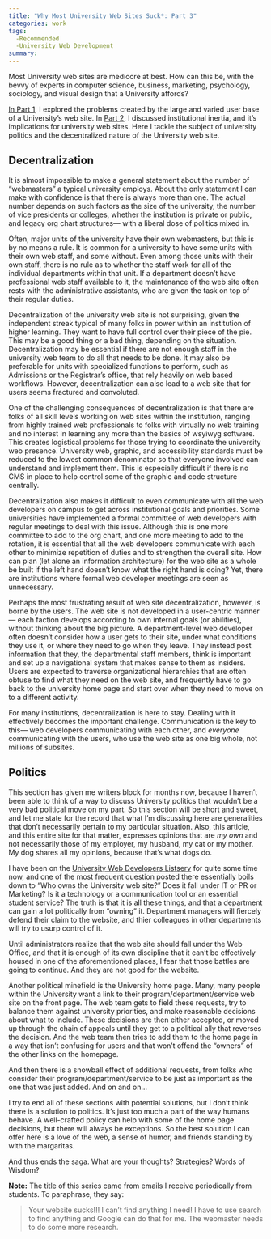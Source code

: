 ```yaml
---
title: "Why Most University Web Sites Suck*: Part 3"
categories: work
tags:
  -Recommended
  -University Web Development
summary: 
---
```

<p>Most University web sites are mediocre at best. How can this be, with the bevvy of experts in computer science, business, marketing, psychology, sociology, and visual design that a University affords?</p>

<p><a href="http://interllectual.com/coffee/why-most-university-web-sites-suck-part-1">In Part 1</a>, I explored the problems created by the large and varied user base of a University&#8217;s web site. In <a href="http://interllectual.com/coffee/why-most-university-web-sites-suck-part-2">Part 2</a>, I discussed institutional inertia, and it&#8217;s implications for university web sites. Here I tackle the subject of university politics and the decentralized nature of the University web site.</p>

<h2>Decentralization</h2>

<p>It is almost impossible to make a general statement about the number of &#8220;webmasters&#8221; a typical university employs.  About the only statement I can make with confidence is that there is always more than one.  The actual number depends on such factors as the size of the university, the number of vice presidents or colleges, whether the institution is private or public, and legacy org chart structures&#8212; with a liberal dose of politics mixed in.  </p>

<p>Often, major units of the university have their own webmasters, but this is by no means a rule.  It is common for a university to have some units with their own web staff, and some without.  Even among those units with their own staff, there is no rule as to whether the staff work for all of the individual departments within that unit. If a department doesn&#8217;t have professional web staff available to it, the maintenance of the web site often rests with the administrative assistants, who are given the task on top of their regular duties.</p>

<p>Decentralization of the university web site is not surprising, given the independent streak typical of many folks in power within an institution of higher learning.  They want to have full control over their piece of the pie.  This may be a good thing or a bad thing, depending on the situation.  Decentralization may be essential if there are not enough staff in the university web team to do all that needs to be done.  It may also be preferable for units with specialized functions to perform, such as Admissions or the Registrar&#8217;s office, that rely heavily on web based workflows.  However, decentralization can also lead to a web site that for users seems fractured and convoluted.</p>

<p>One of the challenging consequences of decentralization is that there are folks of all skill levels working on web sites within the institution, ranging from highly trained web professionals to folks with virtually no web training and no interest in learning any more than the basics of wsyiwyg software.  This creates logistical problems for those trying to coordinate the university web presence. University web, graphic, and accessibility standards must be reduced to the lowest common denominator so that everyone involved can understand and implement them.  This is especially difficult if there is no <span class="caps">CMS</span> in place to help control some of the graphic and code structure centrally.</p>

<p>Decentralization also makes it difficult to even communicate with all the web developers on campus to get across institutional goals and priorities.  Some universities have implemented a formal committee of web developers with regular meetings to deal with this issue.  Although this is one more committee to add to the org chart, and one more meeting to add to the rotation, it is essential that all the web developers communicate with each other to minimize repetition of duties and to strengthen the overall site.  How can plan (let alone an information architecture) for the web site as a whole be built if the left hand doesn&#8217;t know what the right hand is doing?  Yet, there are institutions where formal web developer meetings are seen as unnecessary. </p>

<p>Perhaps the most frustrating result of web site decentralization, however, is borne by the users.  The web site is not developed in a user-centric manner&#8212; each faction develops according to own internal goals (or abilities), without thinking about the big picture.  A department-level web developer often doesn&#8217;t consider how a user gets to their site, under what conditions they use it, or where they need to go when they leave. They instead post information that they, the departmental staff members, think is important and set up a navigational system that makes sense to them as insiders. Users are expected to traverse organizational hierarchies that are often obtuse to find what they need on the web site, and frequently have to go back to the university home page and start over when they need to move on to a different activity.</p>

<p>For many institutions, decentralization is here to stay.  Dealing with it effectively becomes the important challenge.  Communication is the key to this&#8212; web developers communicating with each other, and <em>everyone</em> communicating with the users, who use the web site as one big whole, not millions of subsites.</p>

<h2>Politics</h2>

<p>This section has given me writers block for months now, because I haven&#8217;t been able to think of a way to discuss University politics that wouldn&#8217;t be a very bad political move on my part.  So this section will be short and sweet, and let me state for the record that what I&#8217;m discussing here are generalities that don&#8217;t necessarily pertain to my particular situation.  Also, this article, and this entire site for that matter, expresses opinions that are <em>my own</em> and not necessarily those of my employer, my husband, my cat or my mother.  My dog shares all my opinions, because that&#8217;s what dogs do.</p>

<p>I have been on the <a href="http://www.usask.ca/web_project/uwebd/">University Web Developers Listserv</a> for quite some time now, and one of the most frequent question posted there essentially boils down to &#8220;Who owns the University web site?&#8221;  Does it fall under IT or PR or Marketing?   Is it a technology or a communication tool or an essential student service?  The truth is that it is all these things, and that a department can gain a lot politically from &#8220;owning&#8221; it.  Department managers will fiercely defend their claim to the website, and thier colleagues in other departments will try to usurp control of it.  </p>

<p>Until administrators realize that the web site should fall under the Web Office, and that it is enough of its own discipline that it can&#8217;t be effectively housed in one of the aforementioned places, I fear that those battles are going to continue.  And they are not good for the website.</p>

<p>Another political minefield is the University home page.  Many, many people within the University want a link to their program/department/service web site on the front page.  The web team gets to field these requests, try to balance them against university priorities, and make reasonable decisions about what to include.  These decisions are then either accepted, or moved up through the chain of appeals until they get to a political ally that reverses the decision.  And the web team then tries to add them to the home page in a way that isn&#8217;t confusing for users and that won&#8217;t offend the &#8220;owners&#8221; of the other links on the homepage.</p>

<p>And then there is a snowball effect of additional requests, from folks who consider their program/department/service  to be just as important as the one that was just added.  And on and on&#8230;</p>

<p>I try to end all of these sections with potential solutions, but I don&#8217;t think there is a solution to politics.  It&#8217;s just too much a part of the way humans behave.  A well-crafted policy can help with some of the home page decisions, but there will always be exceptions.  So the best solution I can offer here is a love of the web, a sense of humor, and friends standing by with the margaritas.</p>

<p>And thus ends the saga.  What are your thoughts?  Strategies? Words of Wisdom?</p>

<div class="note">
<strong>Note:</strong> The title of this series came from emails I receive periodically from students. To paraphrase, they say:

<blockquote>
<p>Your website sucks!!! I can&#8217;t find anything I need!  I have to use search to find anything and Google can do that for me.  The webmaster needs to do some more research.
</div></p>
</blockquote>
